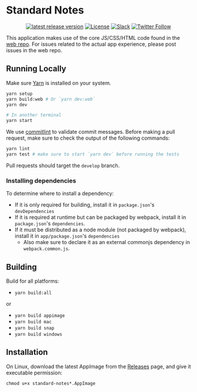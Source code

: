 # Standard Notes

<div align="center">

[![latest release version](https://img.shields.io/github/v/release/standardnotes/desktop)](https://github.com/standardnotes/desktop/releases)
[![License](https://img.shields.io/github/license/standardnotes/desktop?color=blue)](https://github.com/standardnotes/desktop/blob/master/LICENSE)
[![Slack](https://img.shields.io/badge/slack-standardnotes-CC2B5E.svg?style=flat&logo=slack)](https://standardnotes.org/slack)
[![Twitter Follow](https://img.shields.io/badge/follow-%40standardnotes-blue.svg?style=flat&logo=twitter)](https://twitter.com/standardnotes)

</div>

This application makes use of the core JS/CSS/HTML code found in the [web repo](https://github.com/standardnotes/web). For issues related to the actual app experience, please post issues in the web repo.

## Running Locally

Make sure [Yarn](https://classic.yarnpkg.com/en/) is installed on your system.

```bash
yarn setup
yarn build:web # Or `yarn dev:web`
yarn dev

# In another terminal
yarn start
```

We use [commitlint](https://github.com/conventional-changelog/commitlint) to validate commit messages.
Before making a pull request, make sure to check the output of the following commands:

```bash
yarn lint
yarn test # make sure to start `yarn dev` before running the tests
```

Pull requests should target the `develop` branch.

### Installing dependencies

To determine where to install a dependency:

- If it is only required for building, install it in `package.json`'s `devDependencies`
- If it is required at runtime but can be packaged by webpack, install it in `package.json`'s `dependencies`.
- If it must be distributed as a node module (not packaged by webpack), install it in `app/package.json`'s `dependencies`
  - Also make sure to declare it as an external commonjs dependency in `webpack.common.js`.

## Building

Build for all platforms:

- `yarn build:all`

or

- `yarn build appimage`
- `yarn build mac`
- `yarn build snap`
- `yarn build windows`

## Installation

On Linux, download the latest AppImage from the [Releases](https://github.com/standardnotes/desktop/releases/latest) page, and give it executable permission:

`chmod u+x standard-notes*.AppImage`
